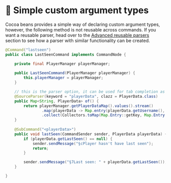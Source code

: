 # 📝 Simple custom argument types

Cocoa beans provides a simple way of declaring custom argument types, however, the following method is not reusable across commands.
If you want a reusable parser, head over to the [Advanced reusable parsers](Advanced-reusable-parsers.md) section to see how a parser with similar functionality can be created.

```java
@Command("lastseen")
public class LastSeenCommand implements CommandNode {

    private final PlayerManager playerManager;
    
    public LastSeenCommand(PlayerManager playerManager) {
        this.playerManager = playerManager;
    }

    // this is the parser option, it can be used for tab completion as well as for parsing arguments
    @SourceParser(keyword = "playerData", clazz = PlayerData.class)
    public Map<String, PlayerData> of() {
        return playerManager.getPlayerDataMap().values().stream()
                .map(playerData -> Map.entry(playerData.getUsername(), playerData))
                .collect(Collectors.toMap(Map.Entry::getKey, Map.Entry::getValue));
    }
    
    @SubCommand("<playerData>")
    public void lastSeen(CommandSender sender, PlayerData playerData) {
        if (playerData.getLastSeen() == null) {
            sender.sendMessage("§cPlayer hasn't have last seen");
            return;
        }

        sender.sendMessage("§7Last seen: " + playerData.getLastSeen());
    }

}
```